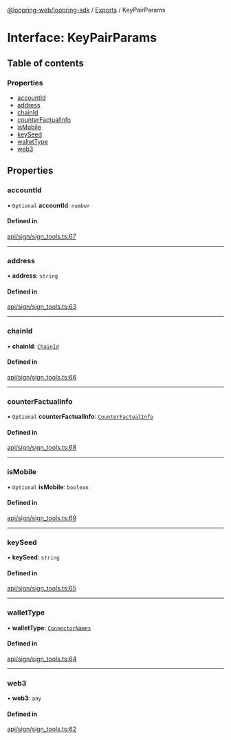 [@loopring-web/loopring-sdk](../README.md) / [Exports](../modules.md) / KeyPairParams

# Interface: KeyPairParams

## Table of contents

### Properties

- [accountId](KeyPairParams.md#accountid)
- [address](KeyPairParams.md#address)
- [chainId](KeyPairParams.md#chainid)
- [counterFactualInfo](KeyPairParams.md#counterfactualinfo)
- [isMobile](KeyPairParams.md#ismobile)
- [keySeed](KeyPairParams.md#keyseed)
- [walletType](KeyPairParams.md#wallettype)
- [web3](KeyPairParams.md#web3)

## Properties

### accountId

• `Optional` **accountId**: `number`

#### Defined in

[api/sign/sign_tools.ts:67](https://github.com/Loopring/loopring_sdk/blob/6d0be7c/src/api/sign/sign_tools.ts#L67)

___

### address

• **address**: `string`

#### Defined in

[api/sign/sign_tools.ts:63](https://github.com/Loopring/loopring_sdk/blob/6d0be7c/src/api/sign/sign_tools.ts#L63)

___

### chainId

• **chainId**: [`ChainId`](../enums/ChainId.md)

#### Defined in

[api/sign/sign_tools.ts:66](https://github.com/Loopring/loopring_sdk/blob/6d0be7c/src/api/sign/sign_tools.ts#L66)

___

### counterFactualInfo

• `Optional` **counterFactualInfo**: [`CounterFactualInfo`](CounterFactualInfo.md)

#### Defined in

[api/sign/sign_tools.ts:68](https://github.com/Loopring/loopring_sdk/blob/6d0be7c/src/api/sign/sign_tools.ts#L68)

___

### isMobile

• `Optional` **isMobile**: `boolean`

#### Defined in

[api/sign/sign_tools.ts:69](https://github.com/Loopring/loopring_sdk/blob/6d0be7c/src/api/sign/sign_tools.ts#L69)

___

### keySeed

• **keySeed**: `string`

#### Defined in

[api/sign/sign_tools.ts:65](https://github.com/Loopring/loopring_sdk/blob/6d0be7c/src/api/sign/sign_tools.ts#L65)

___

### walletType

• **walletType**: [`ConnectorNames`](../enums/ConnectorNames.md)

#### Defined in

[api/sign/sign_tools.ts:64](https://github.com/Loopring/loopring_sdk/blob/6d0be7c/src/api/sign/sign_tools.ts#L64)

___

### web3

• **web3**: `any`

#### Defined in

[api/sign/sign_tools.ts:62](https://github.com/Loopring/loopring_sdk/blob/6d0be7c/src/api/sign/sign_tools.ts#L62)
